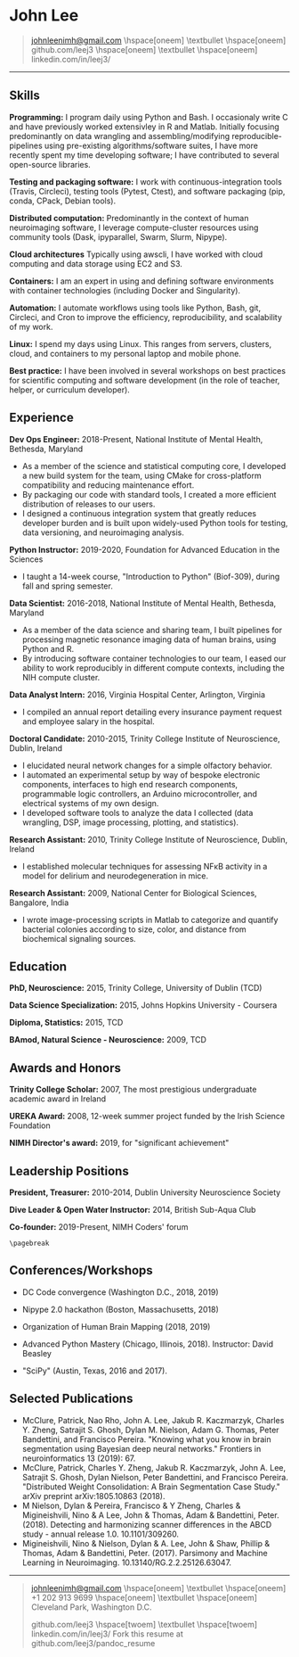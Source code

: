 John Lee
==========

> johnleenimh@gmail.com \hspace[oneem] \textbullet  \hspace[oneem]
github.com/leej3 \hspace[oneem] \textbullet \hspace[oneem] linkedin.com/in/leej3/

---

Skills
---
**Programming:** I program daily using Python and Bash. I occasionaly write C and have previously worked extensivley in R and Matlab. Initially focusing predominantly on data wrangling and assembling/modifying reproducible-pipelines using pre-existing algorithms/software suites, I have more recently spent my time developing software; I have contributed to several open-source libraries.

**Testing and packaging software:**
I work with continuous-integration tools (Travis, Circleci),
testing tools (Pytest, Ctest), and software packaging (pip, conda, CPack, Debian tools).

**Distributed computation:**
Predominantly in the context of human neuroimaging software, I leverage compute-cluster resources using community tools (Dask, ipyparallel, Swarm, Slurm, Nipype).

**Cloud architectures**
Typically using awscli, I have worked with cloud computing and data storage using EC2 and S3.

**Containers:**
I am an expert in using and defining software environments with container technologies (including Docker and Singularity).

**Automation:**
I automate workflows using tools like Python, Bash, git, Circleci, and Cron to improve the efficiency, reproducibility, and scalability of my work.

**Linux:**
I spend my days using Linux. This ranges from servers, clusters, cloud, and containers to my personal laptop and mobile phone.

<!-- **System administration:**
Along with a team, I maintain GPU-compute servers (Ubuntu OS) as part of the work at the NIH. -->

**Best practice:**
I have been involved in several workshops on best practices for scientific computing and software development (in the role of teacher, helper, or curriculum developer).
<!-- **Collaboration:** Whenever I generate a solution to a problem, I seek to build off what already exists.
 To do so, I collaborate with people on-site and others across other academic institutions who work in my domain.
  I continually work to develop the requisite skills in tooling and communication to become more effective at collaborative problem solving strategies.
 -->
<!-- **Relational databases:** I have limited experience with SQL from teaching courses in Software Carpentry and from using SQLAlchemy to interface to a pre-existing database. -->

<!-- **Medicare and insurance claims data:** When working at Virginia Hospital Center, I worked with some records of CPT codes. My experience with this was limited to a couple of months though. -->

Experience
---
**Dev Ops Engineer:** 2018-Present, National Institute of Mental Health, Bethesda, Maryland

+ As a member of the science and statistical computing core, I developed a new build system for the team, using CMake for cross-platform compatibility and reducing maintenance effort.
+ By packaging our code with standard tools, I created a more efficient distribution of releases to our users.
+ I designed a continuous integration system that greatly reduces developer burden and is built upon widely-used Python tools for testing, data versioning, and neuroimaging analysis.

**Python Instructor:** 2019-2020, Foundation for Advanced Education in the Sciences

+ I taught a 14-week course, "Introduction to Python" (Biof-309), during fall and spring semester.

**Data Scientist:** 2016-2018, National Institute of Mental Health, Bethesda, Maryland

+ As a member of the data science and sharing team, I built pipelines for processing magnetic resonance imaging data of human brains, using Python and R.
+ By introducing software container technologies to our team, I eased our ability to work reproducibly in different compute contexts, including the NIH compute cluster.

**Data Analyst Intern:** 2016, Virginia Hospital Center, Arlington, Virginia

+ I compiled an annual report detailing every insurance payment request and employee salary in the hospital.

**Doctoral Candidate:** 2010-2015, Trinity College Institute of Neuroscience, Dublin, Ireland

+ I elucidated neural network changes for a simple olfactory behavior.
+ I automated an experimental setup by way of bespoke electronic components, interfaces to high end research components, programmable logic controllers, an Arduino microcontroller, and electrical systems of my own design.
+ I developed software tools to analyze the data I collected (data wrangling, DSP, image processing, plotting, and statistics).

**Research Assistant:** 2010, Trinity College Institute of Neuroscience, Dublin, Ireland

+ I established molecular techniques for assessing NFκB activity in a model for delirium and neurodegeneration in mice.

**Research Assistant:** 2009, National Center for Biological Sciences, Bangalore, India

+  I wrote image-processing scripts in Matlab to categorize and quantify bacterial colonies according to size, color, and distance from biochemical signaling sources.

Education
---------

**PhD, Neuroscience:** 2015, Trinity College, University of Dublin (TCD)
 <!--    Thesis title: Olfactory Habituation in *Drosophila melanogaster* -->

**Data Science Specialization:** 2015, Johns Hopkins University - Coursera

**Diploma, Statistics:** 2015, TCD

**BAmod, Natural Science - Neuroscience:** 2009, TCD

Awards and Honors
---
**Trinity College Scholar:** 2007, The most prestigious undergraduate academic award in Ireland

**UREKA Award:** 2008, 12-week summer project funded by the Irish Science Foundation

**NIMH Director's award:** 2019, for "significant achievement"


Leadership Positions
---
**President, Treasurer:** 2010-2014, Dublin University Neuroscience Society

**Dive Leader & Open Water Instructor:** 2014, British Sub-Aqua Club

**Co-founder:** 2019-Present, NIMH Coders' forum

```{=context}
\pagebreak
```


Conferences/Workshops
---
* DC Code convergence (Washington D.C., 2018, 2019)

* Nipype 2.0 hackathon (Boston, Massachusetts, 2018)

* Organization of Human Brain Mapping (2018, 2019)

* Advanced Python Mastery (Chicago, Illinois, 2018). Instructor: David Beasley

* "SciPy"  (Austin, Texas, 2016 and 2017).


Selected Publications
---
* McClure, Patrick, Nao Rho, John A. Lee, Jakub R. Kaczmarzyk, Charles Y. Zheng, Satrajit S. Ghosh, Dylan M. Nielson, Adam G. Thomas, Peter Bandettini, and Francisco Pereira. "Knowing what you know in brain segmentation using Bayesian deep neural networks." Frontiers in neuroinformatics 13 (2019): 67.
* McClure, Patrick, Charles Y. Zheng, Jakub R. Kaczmarzyk, John A. Lee, Satrajit S. Ghosh, Dylan Nielson, Peter Bandettini, and Francisco Pereira. "Distributed Weight Consolidation: A Brain Segmentation Case Study." arXiv preprint arXiv:1805.10863 (2018).
* M Nielson, Dylan & Pereira, Francisco & Y Zheng, Charles & Migineishvili, Nino & A Lee, John & Thomas, Adam & Bandettini, Peter. (2018). Detecting and harmonizing scanner differences in the ABCD study - annual release 1.0. 10.1101/309260.
* Migineishvili, Nino & Nielson, Dylan & A. Lee, John & Shaw, Phillip & Thomas, Adam & Bandettini, Peter. (2017). Parsimony and Machine Learning in Neuroimaging. 10.13140/RG.2.2.25126.63047.
<!--Indian brain:https://www.biorxiv.org/content/10.1101/2020.05.08.077172v1-->


---

> johnleenimh@gmail.com \hspace[oneem] \textbullet  \hspace[oneem] +1 202 913 9699 \hspace[oneem] \textbullet \hspace[oneem] Cleveland Park, Washington D.C.
>
> github.com/leej3 \hspace[twoem] \textbullet \hspace[twoem] linkedin.com/in/leej3/
> Fork this resume at github.com/leej3/pandoc_resume
